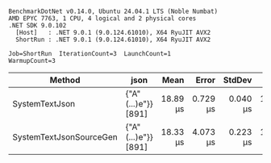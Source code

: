 ```

BenchmarkDotNet v0.14.0, Ubuntu 24.04.1 LTS (Noble Numbat)
AMD EPYC 7763, 1 CPU, 4 logical and 2 physical cores
.NET SDK 9.0.102
  [Host]   : .NET 9.0.1 (9.0.124.61010), X64 RyuJIT AVX2
  ShortRun : .NET 9.0.1 (9.0.124.61010), X64 RyuJIT AVX2

Job=ShortRun  IterationCount=3  LaunchCount=1  
WarmupCount=3  

```
| Method                  | json                | Mean     | Error    | StdDev   | Min      | Max      | Gen0   | Allocated |
|------------------------ |-------------------- |---------:|---------:|---------:|---------:|---------:|-------:|----------:|
| SystemTextJson          | {&quot;A&quot;(...)e&quot;}} [891] | 18.89 μs | 0.729 μs | 0.040 μs | 18.85 μs | 18.93 μs | 0.1831 |   3.22 KB |
| SystemTextJsonSourceGen | {&quot;A&quot;(...)e&quot;}} [891] | 18.33 μs | 4.073 μs | 0.223 μs | 18.17 μs | 18.58 μs | 0.1831 |   3.22 KB |
